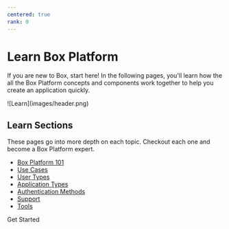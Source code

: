 ```yaml
---
centered: true
rank: 0
---
```


# Learn Box Platform

If you are new to Box, start here! 
In the following pages, you'll learn how the all the Box Platform
concepts and components work together to help you create an application quickly.

<!-- To kick off your learning journey, checkout this video for an overview
on everything Box Platform. -->

<ImageFrame center>
![Learn](images/header.png)
</ImageFrame>

<!-- REPLACE ABOVE IMAGE WITH VIDEO -->

## Learn Sections

These pages go into more depth on each topic. Checkout each one and become
a Box Platform expert. 

<!-- TEST -->

- [Box Platform 101][platform101]
- [Use Cases][usecases]
- [User Types][usertypes]
- [Application Types][apptypes]
- [Authentication Methods][authtypes]
- [Support][support]
- [Tools][tools]

<Next>
  Get Started
</Next>

[platform101]:page://platform/box-platform-101
[usecases]:page://platform/use-cases
[usertypes]:page://platform/user-types
[apptypes]:page://platform/application-types
[authtypes]:page://platform/authentication-methods
[support]:page://platform/support
[tools]:page://platform/tools